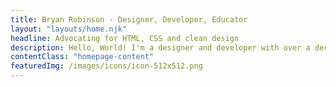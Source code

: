 ```yaml
---
title: Bryan Robinson - Designer, Developer, Educator
layout: "layouts/home.njk"
headline: Advocating for HTML, CSS and clean design
description: Hello, World! I'm a designer and developer with over a decade of experience building experiences and leading teams on the web. I write and record about HTML, CSS, the power of static sites and good, clean design.
contentClass: "homepage-content"
featuredImg: /images/icons/icon-512x512.png
---
```


